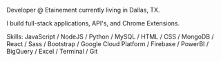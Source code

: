Developer @ Etainement currently living in Dallas, TX.

I build full-stack applications, API's, and Chrome Extensions.

Skills: 
  JavaScript / NodeJS / Python / MySQL / HTML / CSS / MongoDB /
  React / Sass / Bootstrap / Google Cloud Platform / Firebase / PowerBI /
  BigQuery / Excel / Terminal / Git


